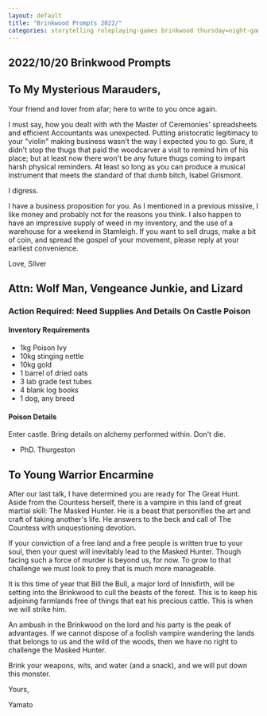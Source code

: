 ```yaml
---
layout: default
title: "Brinkwood Prompts 2022/"
categories: storytelling roleplaying-games brinkwood thursday=night-game
---
```


## 2022/10/20 Brinkwood Prompts

## To My Mysterious Marauders,

Your friend and lover from afar; here to write to you once again.

I must say, how you dealt with wth the Master of Ceremonies' spreadsheets and efficient Accountants was unexpected. Putting aristocratic legitimacy to your "violin" making business wasn't the way I expected you to go. Sure, it didn't stop the thugs that paid the woodcarver a visit to remind him of his place; but at least now there won't be any future thugs coming to impart harsh physical reminders. At least so long as you can produce a musical instrument that meets the standard of that dumb bitch, Isabel Grismont.

I digress.

I have a business proposition for you. As I mentioned in a previous missive, I like money and probably not for the reasons you think. I also happen to have an impressive supply of weed in my inventory, and the use of a warehouse for a weekend in Stamleigh. If you want to sell drugs, make a bit of coin, and spread the gospel of your movement, please reply at your earliest convenience.

Love,
Silver

## Attn: Wolf Man, Vengeance Junkie, and Lizard
### Action Required: Need Supplies And Details On Castle Poison

#### Inventory Requirements
- 1kg Poison Ivy
- 10kg stinging nettle
- 10kg gold
- 1 barrel of dried oats
- 3 lab grade test tubes
- 4 blank log books
- 1 dog, any breed

#### Poison Details

Enter castle. Bring details on alchemy performed within. Don't die.

- PhD. Thurgeston

## To Young Warrior Encarmine

After our last talk, I have determined you are ready for The Great Hunt. Aside from the Countess herself, there is a vampire in this land of great martial skill: The Masked Hunter. He is a beast that personifies the art and craft of taking another's life. He answers to the beck and call of The Countess with unquestioning devotion.

If your conviction of a free land and a free people is written true to your soul, then your quest will inevitably lead to the Masked Hunter. Though facing such a force of murder is beyond us, for now. To grow to that challenge we must look to prey that is much more manageable.

It is this time of year that Bill the Bull, a major lord of Innisfirth, will be setting into the Brinkwood to cull the beasts of the forest. This is to keep his adjoining farmlands free of things that eat his precious cattle. This is when we will strike him.

An ambush in the Brinkwood on the lord and his party is the peak of advantages. If we cannot dispose of a foolish vampire wandering the lands that belongs to us and the wild of the woods, then we have no right to challenge the Masked Hunter.

Brink your weapons, wits, and water (and a snack), and we will put down this monster.

Yours,

Yamato

